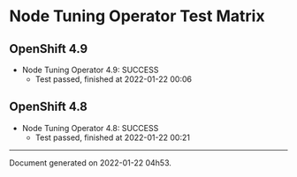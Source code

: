 
Node Tuning Operator Test Matrix
================================

OpenShift 4.9
-------------



* Node Tuning Operator 4.9: SUCCESS
  - Test passed, finished at 2022-01-22 00:06

OpenShift 4.8
-------------



* Node Tuning Operator 4.8: SUCCESS
  - Test passed, finished at 2022-01-22 00:21

---
Document generated on 2022-01-22 04h53.
